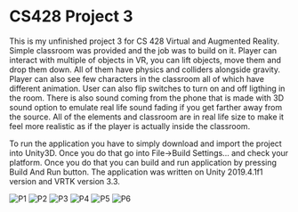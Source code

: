 # CS428 Project 3
This is my unfinished project 3 for CS 428 Virtual and Augmented Reality. Simple classroom was provided and the job was to build on it. Player can interact with multiple of objects in VR, you can lift objects, move them and drop them down. All of them have physics and colliders alongside gravity. Player can also see few characters in the classroom all of which have different animation. User can also flip switches to turn on and off ligthing in the room. There is also sound coming from the phone that is made with 3D sound option to emulate real life sound fading if you get farther away from the source. All of the elements and classroom are in real life size to make it feel more realistic as if the player is actually inside the classroom.

To run the application you have to simply download and import the project into Unity3D. Once you do that go into File->Build Settings... and check your platform.
Once you do that you can build and run application by pressing Build And Run button. The application was written on Unity 2019.4.1f1 version and VRTK version 3.3.

![P1](https://github.com/mperko6/cs428_Perkowski_Marcin_Project3/blob/master/P1.png)
![P2](https://github.com/mperko6/cs428_Perkowski_Marcin_Project3/blob/master/P2.png)
![P3](https://github.com/mperko6/cs428_Perkowski_Marcin_Project3/blob/master/P3.png)
![P4](https://github.com/mperko6/cs428_Perkowski_Marcin_Project3/blob/master/P4.png)
![P5](https://github.com/mperko6/cs428_Perkowski_Marcin_Project3/blob/master/P5.png)
![P6](https://github.com/mperko6/cs428_Perkowski_Marcin_Project3/blob/master/P6.png)
